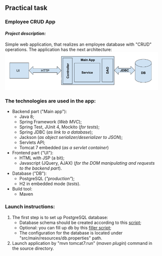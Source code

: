 ## **Practical task**
### Employee CRUD App
#### _Project description:_
Simple web application, that realizes an employee database with "CRUD" operations. The application has the next architecture:  
![architecture](readme_img/architecture.png)  
### The technologies are used in the app:
- Backend part ("Main app"):
    - Java 8;
    - Spring Framework (_Web MVC_);
    - Spring Test, JUnit 4, Mockito (_for tests_);
    - Spring JDBC (_as link to a database_);
    - Jackson (_as object serializer/deserializer to JSON_);
    - Servlets API;
    - Tomcat 7 embedded (_as a servlet container_) 
- Frontend part ("UI"):
    - HTML with JSP (a bit);
    - Javascript (JQuery, AJAX) (_for the DOM manipulating and requests to the backend part_).
- Database ("DB"):
    - PostgreSQL (_"production"_);
    - H2 in embedded mode (_tests_).
- Build tool:
    - Maven
### Launch instructions:
1. The first step is to set up PostgreSQL database:
   - Database schema should be created according to this [script](https://github.com/MSurmach/simplewebapp/blob/master/src/main/resources/db/migration/V1.1_Schema.sql);
   - Optional: you can fill up db by this [filler script](https://github.com/MSurmach/simplewebapp/blob/master/src/main/resources/db/migration/V1.2_Fill_data.sql);
   - The configuration for the database is located under "src/main/resources/db.properties" path.
2. Launch application by "mvn tomcat7:run" (_maven plugin_) command in the source directory. 
        
        
  

